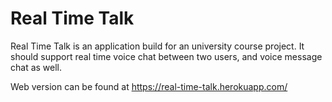 # Real Time Talk

Real Time Talk is an application build for an university course project. It should support real time voice chat between two users, and voice message chat as well.

Web version can be found at https://real-time-talk.herokuapp.com/
